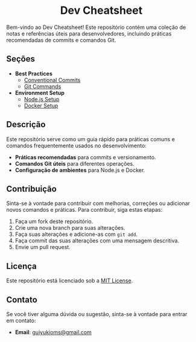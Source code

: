 <div align="center">
  <h1 id="dev-cheatsheet">
    <strong>Dev Cheatsheet</strong>
  </h1> 
</div>

Bem-vindo ao Dev Cheatsheet! Este repositório contém uma coleção de notas e referências úteis para desenvolvedores, incluindo práticas recomendadas de commits e comandos Git.

## Seções

- **Best Practices**
  - [Conventional Commits](best-practices/conventional-commits.md)
  - [Git Commands](best-practices/git-commands.md)
- **Environment Setup**
  - [Node.js Setup](environment-setup/nodejs-setup.md)
  - [Docker Setup](environment-setup/docker-setup.md)

## Descrição

Este repositório serve como um guia rápido para práticas comuns e comandos frequentemente usados no desenvolvimento:

- **Práticas recomendadas** para commits e versionamento.
- **Comandos Git úteis** para diferentes operações.
- **Configuração de ambientes** para Node.js e Docker.

## Contribuição

Sinta-se à vontade para contribuir com melhorias, correções ou adicionar novos comandos e práticas. Para contribuir, siga estas etapas:

1. Faça um fork deste repositório.
2. Crie uma nova branch para suas alterações.
3. Faça suas alterações e adicione-as com `git add`.
4. Faça commit das suas alterações com uma mensagem descritiva.
5. Envie um pull request.

## Licença

Este repositório está licenciado sob a [MIT License](LICENSE).

## Contato

Se você tiver alguma dúvida ou sugestão, sinta-se à vontade para entrar em contato:

- **Email**: guiyukioms@gmail.com